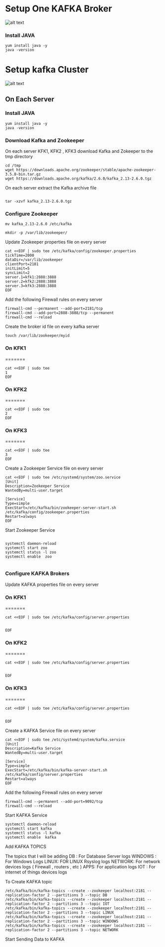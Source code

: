 # Setup One KAFKA Broker

![alt text](https://github.com/allamiro/KAFKA/blob/master/kafka-onebroker.PNG)


### Install JAVA 

```
yum install java -y
java -version
```







# Setup kafka  Cluster 

![alt text](https://github.com/allamiro/KAFKA/blob/master/kafka-cluster.PNG)


## On Each Server

### Install JAVA 

```
yum install java -y
java -version
```

### Download Kafka and Zookeeper

On each server KFK1, KFK2 , KFK3 download Kafka and Zokeeper to the tmp directory 

```
cd /tmp
wget https://downloads.apache.org/zookeeper/stable/apache-zookeeper-3.5.8-bin.tar.gz
wget https://downloads.apache.org/kafka/2.6.0/kafka_2.13-2.6.0.tgz

```

On each server extract the Kafka archive file 

```

tar -xzvf kafka_2.13-2.6.0.tgz

```


### Configure Zookeeper


```
mv kafka_2.13-2.6.0 /etc/kafka

mkdir -p /var/lib/zookeeper/
```

Update Zookeeper properties file on every server

```
cat <<EOF | sudo tee /etc/kafka/config/zookeeper.properties
tickTime=2000
dataDir=/var/lib/zookeeper
clientPort=2181
initLimit=5
syncLimit=2
server.1=kfk1:2888:3888
server.2=kfk2:2888:3888
server.3=kfk3:2888:3888
EOF
```


Add the following Firewall rules on every server 

```
firewall-cmd --permanent --add-port=2181/tcp
firewall-cmd --add-port=2888-3888/tcp --permanent
firewall-cmd --reload
```
Create the broker id file on every kafka server

```
touch /var/lib/zookeeper/myid
```

### On KFK1
=======
```
cat <<EOF | sudo tee
1
EOF
```
### On KFK2
=======
```
cat <<EOF | sudo tee
2
EOF
```
### On KFK3
=======
```
cat <<EOF | sudo tee
3
EOF
```

Create a Zookeeper Service file on every server

```
cat <<EOF | sudo tee /etc/systemd/system/zoo.service
[Unit]
Description=Zookeeper Service
WantedBy=multi-user.target

[Service]
Type=simple
ExecStart=/etc/kafka/bin/zookeeper-server-start.sh /etc/kafka/config/zookeeper.properties
Restart=always
EOF
```


Start Zookeeper Service

```

systemctl daemon-reload
systemctl start zoo
systemctl status -l zoo
systemctl enable  zoo


```
### Configure KAFKA Brokers 


Update KAFKA properties file on every server

### On KFK1
=======

```
cat <<EOF | sudo tee /etc/kafka/config/server.properties


EOF
```



### On KFK2
=======

```
cat <<EOF | sudo tee /etc/kafka/config/server.properties


EOF
```


### On KFK3
=======

```
cat <<EOF | sudo tee /etc/kafka/config/server.properties


EOF
```


Create a KAFKA Service file on every server


```
cat <<EOF | sudo tee /etc/systemd/system/kafka.service
[Unit]
Description=Kafka Service
WantedBy=multi-user.target

[Service]
Type=simple
ExecStart=/etc/kafka/bin/kafka-server-start.sh /etc/kafka/config/server.properties
Restart=always
EOF
```
Add the following Firewall rules on every server 

```
firewall-cmd --permanent --add-port=9092/tcp
firewall-cmd --reload
```


Start KAFKA Service


```
systemctl daemon-reload
systemctl start kafka
systemctl status -l kafka
systemctl enable  kafka

```

Add KAFKA TOPICS  

The topics that I will be adding 
DB : For Database Server logs
WINDOWS : For Windows Logs
LINUX: FOR LINUX Rsyslog logs
NETWORK: For network devices logs ( Firewall , routers , etc )
APPS: For application logs
IOT : For internet of things devices logs



To Create KAFKA topic 

```
/etc/kafka/bin/kafka-topics --create --zookeeper localhost:2181 --replication-factor 2 --partitions 3 --topic DB
/etc/kafka/bin/kafka-topics --create --zookeeper localhost:2181 --replication-factor 2 --partitions 3 --topic IOT
/etc/kafka/bin/kafka-topics --create --zookeeper localhost:2181 --replication-factor 2 --partitions 3 --topic LINUX
/etc/kafka/bin/kafka-topics --create --zookeeper localhost:2181 --replication-factor 2 --partitions 3 --topic WINDOWS
/etc/kafka/bin/kafka-topics --create --zookeeper localhost:2181 --replication-factor 2 --partitions 3 --topic NETWORK
```


Start Sending Data to KAFKA 

